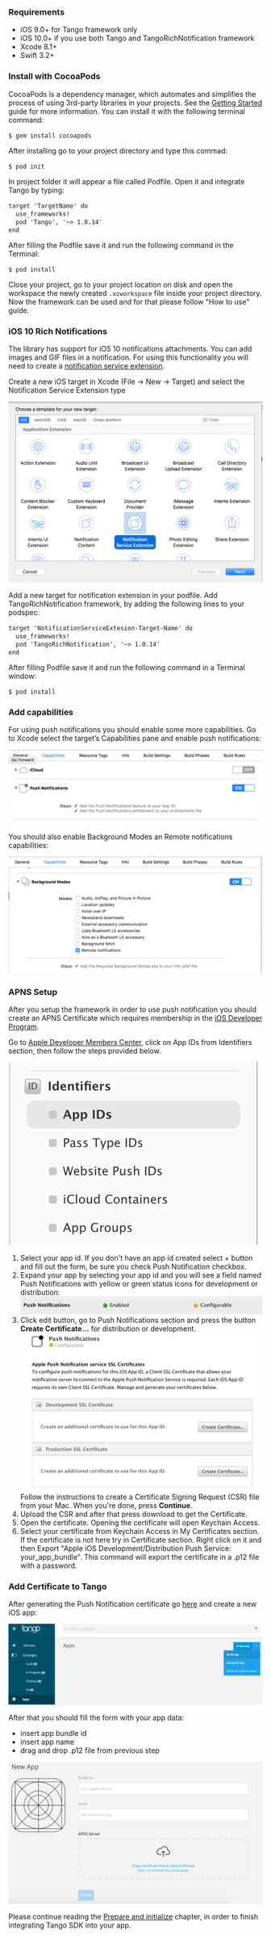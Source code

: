 ### Requirements

- iOS 9.0+ for Tango framework only
- iOS 10.0+ if you use both Tango and TangoRichNotification framework
- Xcode 8.1+
- Swift 3.2+

### Install with CocoaPods

CocoaPods is a dependency manager, which automates and simplifies the process of using 3rd-party libraries in your projects. See the [Getting Started](https://guides.cocoapods.org/using/getting-started.html) guide for more information. You can install it with the following terminal command:

```
$ gem install cocoapods
```

After installing go to your project directory and type this commad:

```
$ pod init
```

In project folder it will appear a file called Podfile. Open it and integrate Tango by typing:

```
target 'TargetName' do
  use_frameworks!
  pod 'Tango', '~> 1.0.14'
end
```

After filling the Podfile save it and run the following command in the Terminal:

```
$ pod install
```

Close your project, go to your project location on disk and open the workspace the newly created `.xcworkspace` file inside your project directory. Now the framework can be used and for that please follow "How to use" guide.


### iOS 10 Rich Notifications

The library has support for iOS 10 notifications attachments. You can add images and GIF files in a notification. For using this functionality you will need to create a  [notification service extension](https://developer.apple.com/reference/usernotifications/unnotificationserviceextension/).

Create a new iOS target in Xcode (File -> New -> Target) and select the Notification Service Extension type

![NotificationServiceExtension image](../../images/content/ios-notification-service-extension.png)

Add a new target for notification extension in your podfile. Add TangoRichNotification framework, by adding the following lines to your podspec:

```
target 'NotificationServiceExtesion-Target-Name' do
  use_frameworks!
  pod 'TangoRichNotification', '~> 1.0.14'
end
```
After filling Podfile save it and run the following command in a Terminal window:

```
$ pod install
```

### Add capabilities

For using push notifications you should enable some more capabilities. Go to Xcode select the target’s Capabilities pane and enable push notifications:

![PushNotificatioCapabilities image](../../images/content/ios-enable-push-notifications.png)

You should also enable Background Modes an Remote notifications capabilities:

![BackgroundModes image](../../images/content/ios-enable-background-modes.png)

### APNS Setup
After you setup the framework in order to use push notification you should create an APNS Certificate which requires membership in the [iOS Developer Program](https://developer.apple.com/programs/).

Go to [Apple Developer Members Center](https://developer.apple.com/account/ios/certificate/), click on App IDs from Identifiers section, then follow the steps provided below.

![AppIds image](../../images/content/ios-app-ids.png)

1. Select your app id. If you don't have an app id created select +  button and fill out the form, be sure you check Push Notification checkbox.
2. Expand your app by selecting your app id and you will see a field named Push Notifications with yellow or green status icons for development or distribution: ![PushNotificationStatus image](../../images/content/ios-push-notifications-status.png)
3. Click edit button, go to Push Notifications section and press the button **Create Certificate...** for distribution or development.![CreateCertificate image](../../images/content/ios-create-certificate.png) Follow the instructions to create a Certificate Signing Request (CSR) file from your Mac. When you're done, press **Continue**.
4. Upload the CSR and after that press download to get the Certificate.
5. Open the certificate. Opening the certificate will open Keychain Access.
6. Select your certificate from  Keychain Access in My Certificates section. If the certificate is not here try in Certificate section. Right click on it and then Export "Apple iOS Development/Distribution Push Service: your_app_bundle".
This command will export the certificate in a .p12 file with a password.

### Add Certificate to Tango
After generating the Push Notification certificate go [here](https://app.tangotargeting.com/app) and create a new iOS app:

![CreateiOSApp image](../../images/content/ios-create-ios-app.png)

After that you should fill the form with your app data:
- insert app bundle id
- insert app name
- drag and drop  .p12 file from previous step

![AddCertificate image](../../images/content/ios-add-certificate.png)

Please continue reading the [Prepare and initialize](/developer-guide/ios/prepare-and-initialize/) chapter, in order to finish integrating Tango SDK into your app.

[1]: http://tangotargeting.com
